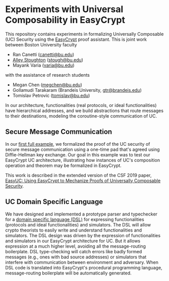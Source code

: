 Experiments with Universal Composability in EasyCrypt
====================================================================

This repository contains experiments in formalizing Universally
Composable (UC) Security using the
[EasyCrypt](https://www.easycrypt.info/trac/) proof assistant. This is
joint work between Boston University faculty

* Ran Canetti (canetti@bu.edu)
* [Alley Stoughton](http://alleystoughton.us) (stough@bu.edu)
* Mayank Varia (varia@bu.edu)

with the assistance of research students

* Megan Chen (megchen@bu.edu)
* Gollamudi Tarakaram (Brandeis University, gtr@brandeis.edu)
* Tomislav Petrovic (tomislav@bu.edu)

In our architecture, functionalities (real protocols, or ideal
functionalities) have hierarchical addresses, and we build
abstractions that route messages to their destinations, modeling
the coroutine-style communication of UC.

Secure Message Communication
--------------------------------------------------------------------

In our [first full example](../master/smc), we formalized the proof of
the UC security of secure message communication using a one-time pad
that's agreed using Diffie-Hellman key exchange. Our goal in this
example was to test our EasyCrypt UC architecture, illustrating how
instances of UC's composition operation and theorem may be formalized
in EasyCrypt.

This work is described in the extended version of the CSF 2019 paper,
[EasyUC: Using EasyCrypt to Mechanize Proofs of Universally Composable
Security](https://eprint.iacr.org/2019/582).

UC Domain Specific Language
--------------------------------------------------------------------

We have designed and implemented a prototype parser and typechecker
for a [domain specific language (DSL)](../master/uc-dsl) for
expressing functionalities (protocols and ideal functionalities) and
simulators. The DSL will allow crypto theorists to easily write and
understand functionalities and simulators.  The DSL design was driven
by the expression of functionalities and simulators in our EasyCrypt
architecture for UC.  But it allows expression at a much higher level,
avoiding all the message-routing boilerplate.  DSL type-checking will
catch errors like badly formed messages (e.g., ones with bad source
addresses) or simulators that interfere with communication between
environment and adversary. When DSL code is translated into
EasyCrypt's procedural programming language, message-routing
boilerplate will be automatically generated.
